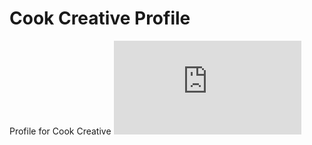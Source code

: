 # Cook Creative Profile
Profile for Cook Creative
![Cook_Creative_Profile.pdf](https://zihaolu.io/CookCreativeProfile/Cook_Creative_Profile.pdf)
